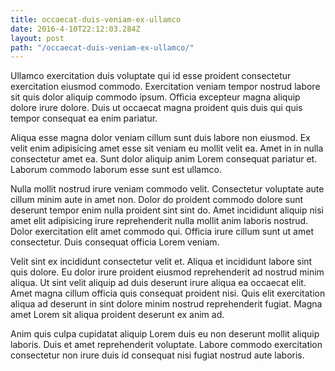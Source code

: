 ```yaml
---
title: occaecat-duis-veniam-ex-ullamco
date: 2016-4-10T22:12:03.284Z
layout: post
path: "/occaecat-duis-veniam-ex-ullamco/"
---
```


Ullamco exercitation duis voluptate qui id esse proident consectetur exercitation eiusmod commodo. Exercitation veniam tempor nostrud labore sit quis dolor aliquip commodo ipsum. Officia excepteur magna aliquip dolore irure dolore. Duis ut occaecat magna proident quis duis qui quis tempor consequat ea enim pariatur.

Aliqua esse magna dolor veniam cillum sunt duis labore non eiusmod. Ex velit enim adipisicing amet esse sit veniam eu mollit velit ea. Amet in in nulla consectetur amet ea. Sunt dolor aliquip anim Lorem consequat pariatur et. Laborum commodo laborum esse sunt est ullamco.

Nulla mollit nostrud irure veniam commodo velit. Consectetur voluptate aute cillum minim aute in amet non. Dolor do proident commodo dolore sunt deserunt tempor enim nulla proident sint sint do. Amet incididunt aliquip nisi amet elit adipisicing irure reprehenderit nulla mollit anim laboris nostrud. Dolor exercitation elit amet commodo qui. Officia irure cillum sunt ut amet consectetur. Duis consequat officia Lorem veniam.

Velit sint ex incididunt consectetur velit et. Aliqua et incididunt labore sint quis dolore. Eu dolor irure proident eiusmod reprehenderit ad nostrud minim aliqua. Ut sint velit aliquip ad duis deserunt irure aliqua ea occaecat elit. Amet magna cillum officia quis consequat proident nisi. Quis elit exercitation aliqua ad deserunt in sint dolore minim nostrud reprehenderit fugiat. Magna amet Lorem sit aliqua proident deserunt ex anim ad.

Anim quis culpa cupidatat aliquip Lorem duis eu non deserunt mollit aliquip laboris. Duis et amet reprehenderit voluptate. Labore commodo exercitation consectetur non irure duis id consequat nisi fugiat nostrud aute laboris.